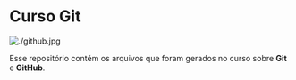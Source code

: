 # Curso Git

![./github.jpg](git)

Esse repositório contém os arquivos que foram gerados no curso sobre **Git** e **GitHub**.
